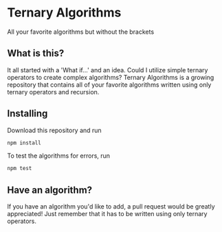 # Ternary Algorithms
All your favorite algorithms but without the brackets

## What is this?
It all started with a 'What if...' and an idea. Could I utilize simple ternary operators to create complex algorithms? Ternary Algorithms is a growing repository that contains all of your favorite algorithms written using only ternary operators and recursion.

## Installing
Download this repository and run
```bash
npm install
```

To test the algorithms for errors, run
```bash
npm test
```

## Have an algorithm?
If you have an algorithm you'd like to add, a pull request would be greatly appreciated! Just remember that it has to be written using only ternary operators.
